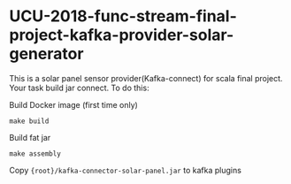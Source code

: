 # UCU-2018-func-stream-final-project-kafka-provider-solar-generator
This is a solar panel sensor provider(Kafka-connect) for scala  final project.
Your task build jar connect. To do this:

Build Docker image (first time only)
```
make build
```
Build fat jar
```
make assembly
```
Copy `{root}/kafka-connector-solar-panel.jar` to kafka plugins